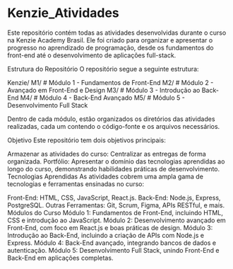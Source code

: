 ﻿# Kenzie_Atividades
Este repositório contém todas as atividades desenvolvidas durante o curso na Kenzie Academy Brasil. Ele foi criado para organizar e apresentar o progresso no aprendizado de programação, desde os fundamentos do front-end até o desenvolvimento de aplicações full-stack.

Estrutura do Repositório
O repositório segue a seguinte estrutura:

Kenzie/
M1/         # Módulo 1 - Fundamentos de Front-End
M2/         # Módulo 2 - Avançado em Front-End e Design
M3/         # Módulo 3 - Introdução ao Back-End
M4/         # Módulo 4 - Back-End Avançado
M5/         # Módulo 5 - Desenvolvimento Full Stack

Dentro de cada módulo, estão organizados os diretórios das atividades realizadas, cada um contendo o código-fonte e os arquivos necessários.

Objetivo
Este repositório tem dois objetivos principais:

Armazenar as atividades do curso: Centralizar as entregas de forma organizada.
Portfólio: Apresentar o domínio das tecnologias aprendidas ao longo do curso, demonstrando habilidades práticas de desenvolvimento.
Tecnologias Aprendidas
As atividades cobrem uma ampla gama de tecnologias e ferramentas ensinadas no curso:

Front-End: HTML, CSS, JavaScript, React.js.
Back-End: Node.js, Express, PostgreSQL.
Outras Ferramentas: Git, Scrum, Figma, APIs RESTful, e mais.
Módulos do Curso
Módulo 1: Fundamentos de Front-End, incluindo HTML, CSS e introdução ao JavaScript.
Módulo 2: Desenvolvimento avançado em Front-End, com foco em React.js e boas práticas de design.
Módulo 3: Introdução ao Back-End, incluindo a criação de APIs com Node.js e Express.
Módulo 4: Back-End avançado, integrando bancos de dados e autenticação.
Módulo 5: Desenvolvimento Full Stack, unindo Front-End e Back-End em aplicações completas.
